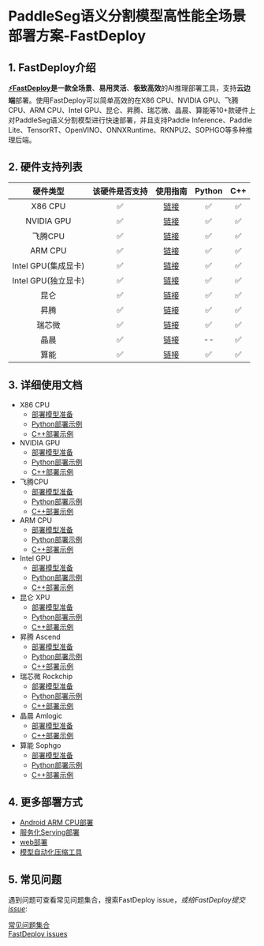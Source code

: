 # PaddleSeg语义分割模型高性能全场景部署方案-FastDeploy

## 1. FastDeploy介绍
**[⚡️FastDeploy](https://github.com/PaddlePaddle/FastDeploy)**是一款**全场景**、**易用灵活**、**极致高效**的AI推理部署工具，支持**云边端**部署。使用FastDeploy可以简单高效的在X86 CPU、NVIDIA GPU、飞腾CPU、ARM CPU、Intel GPU、昆仑、昇腾、瑞芯微、晶晨、算能等10+款硬件上对PaddleSeg语义分割模型进行快速部署，并且支持Paddle Inference、Paddle Lite、TensorRT、OpenVINO、ONNXRuntime、RKNPU2、SOPHGO等多种推理后端。

## 2. 硬件支持列表

|硬件类型|该硬件是否支持|使用指南|Python|C++|
|:---:|:---:|:---:|:---:|:---:|
|X86 CPU|✅|[链接](cpu-gpu)|✅|✅|
|NVIDIA GPU|✅|[链接](cpu-gpu)|✅|✅|
|飞腾CPU|✅|[链接](cpu-gpu)|✅|✅|
|ARM CPU|✅|[链接](cpu-gpu)|✅|✅|
|Intel GPU(集成显卡)|✅|[链接](cpu-gpu)|✅|✅|  
|Intel GPU(独立显卡)|✅|[链接](cpu-gpu)|✅|✅|  
|昆仑|✅|[链接](kunlunxin)|✅|✅|
|昇腾|✅|[链接](ascend)|✅|✅|
|瑞芯微|✅|[链接](rockchip)|✅|✅|  
|晶晨|✅|[链接](amlogic)|--|✅|  
|算能|✅|[链接](sophgo)|✅|✅|  

## 3. 详细使用文档
- X86 CPU
  - [部署模型准备](cpu-gpu)  
  - [Python部署示例](cpu-gpu/python/)
  - [C++部署示例](cpu-gpu/cpp/)
- NVIDIA GPU
  - [部署模型准备](cpu-gpu)  
  - [Python部署示例](cpu-gpu/python/)
  - [C++部署示例](cpu-gpu/cpp/)
- 飞腾CPU
  - [部署模型准备](cpu-gpu)  
  - [Python部署示例](cpu-gpu/python/)
  - [C++部署示例](cpu-gpu/cpp/)
- ARM CPU
  - [部署模型准备](cpu-gpu)  
  - [Python部署示例](cpu-gpu/python/)
  - [C++部署示例](cpu-gpu/cpp/)  
- Intel GPU
  - [部署模型准备](cpu-gpu)  
  - [Python部署示例](cpu-gpu/python/)
  - [C++部署示例](cpu-gpu/cpp/)
- 昆仑 XPU
  - [部署模型准备](kunlunxin)  
  - [Python部署示例](kunlunxin/python/)
  - [C++部署示例](kunlunxin/cpp/)
- 昇腾 Ascend
  - [部署模型准备](ascend)  
  - [Python部署示例](ascend/python/)
  - [C++部署示例](ascend/cpp/)
- 瑞芯微 Rockchip
  - [部署模型准备](rockchip/)  
  - [Python部署示例](rockchip/rknpu2/)
  - [C++部署示例](rockchip/rknpu2/)
- 晶晨 Amlogic
  - [部署模型准备](amlogic/a311d/)  
  - [C++部署示例](amlogic/a311d/cpp/)  
- 算能 Sophgo
  - [部署模型准备](sophgo/)  
  - [Python部署示例](sophgo/python/)
  - [C++部署示例](sophgo/cpp/)  

## 4. 更多部署方式

- [Android ARM CPU部署](android)  
- [服务化Serving部署](serving)  
- [web部署](web)  
- [模型自动化压缩工具](quantize)

## 5. 常见问题

遇到问题可查看常见问题集合，搜索FastDeploy issue，*或给FastDeploy提交[issue](https://github.com/PaddlePaddle/FastDeploy/issues)*:

[常见问题集合](https://github.com/PaddlePaddle/FastDeploy/tree/develop/docs/cn/faq)  
[FastDeploy issues](https://github.com/PaddlePaddle/FastDeploy/issues)  
